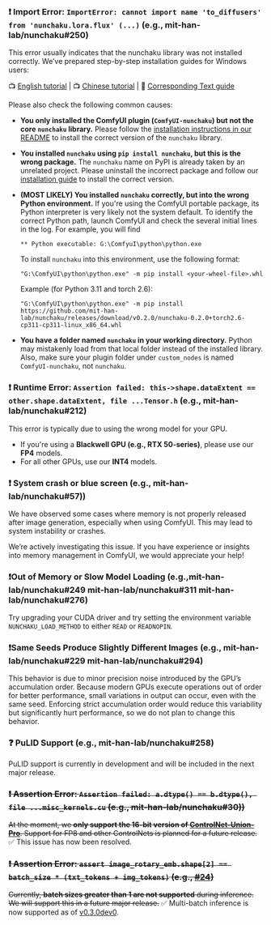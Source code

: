 ### ❗ Import Error: `ImportError: cannot import name 'to_diffusers' from 'nunchaku.lora.flux' (...)` (e.g., mit-han-lab/nunchaku#250)
This error usually indicates that the nunchaku library was not installed correctly. We’ve prepared step-by-step installation guides for Windows users:

📺 [English tutorial](https://youtu.be/YHAVe-oM7U8?si=cM9zaby_aEHiFXk0) | 📺 [Chinese tutorial](https://www.bilibili.com/video/BV1BTocYjEk5/?share_source=copy_web&vd_source=8926212fef622f25cc95380515ac74ee) | 📖 [Corresponding Text guide](https://github.com/mit-han-lab/nunchaku/blob/main/docs/setup_windows.md)

Please also check the following common causes:
* **You only installed the ComfyUI plugin (`ComfyUI-nunchaku`) but not the core `nunchaku` library.** Please follow the [installation instructions in our README](https://github.com/mit-han-lab/nunchaku?tab=readme-ov-file#installation) to install the correct version of the `nunchaku` library.

* **You installed `nunchaku` using `pip install nunchaku`, but this is the wrong package.**
  The `nunchaku` name on PyPI is already taken by an unrelated project. Please uninstall the incorrect package and follow our [installation guide](https://github.com/mit-han-lab/nunchaku?tab=readme-ov-file#installation) to install the correct version.

* **(MOST LIKELY) You installed `nunchaku` correctly, but into the wrong Python environment.**
  If you're using the ComfyUI portable package, its Python interpreter is very likely not the system default. To identify the correct Python path, launch ComfyUI and check the several initial lines in the log. For example, you will find

  ```text
  ** Python executable: G:\ComfyuI\python\python.exe
  ```

  To install `nunchaku` into this environment, use the following format:

  ```shell
  "G:\ComfyUI\python\python.exe" -m pip install <your-wheel-file>.whl
  ```

  Example (for Python 3.11 and torch 2.6):

  ```shell
  "G:\ComfyUI\python\python.exe" -m pip install https://github.com/mit-han-lab/nunchaku/releases/download/v0.2.0/nunchaku-0.2.0+torch2.6-cp311-cp311-linux_x86_64.whl
  ```

* **You have a folder named `nunchaku` in your working directory.**
  Python may mistakenly load from that local folder instead of the installed library. Also, make sure your plugin folder under `custom_nodes` is named `ComfyUI-nunchaku`, not `nunchaku`.

### ❗ Runtime Error: `Assertion failed: this->shape.dataExtent == other.shape.dataExtent, file ...Tensor.h` (e.g., mit-han-lab/nunchaku#212)
This error is typically due to using the wrong model for your GPU.

- If you're using a **Blackwell GPU (e.g., RTX 50-series)**, please use our **FP4** models.
- For all other GPUs, use our **INT4** models.

### ❗ System crash or blue screen (e.g., mit-han-lab/nunchaku#57))
We have observed some cases where memory is not properly released after image generation, especially when using ComfyUI. This may lead to system instability or crashes.

We’re actively investigating this issue. If you have experience or insights into memory management in ComfyUI, we would appreciate your help!

### ❗Out of Memory or Slow Model Loading (e.g.,mit-han-lab/nunchaku#249 mit-han-lab/nunchaku#311 mit-han-lab/nunchaku#276)
Try upgrading your CUDA driver and try setting the environment variable `NUNCHAKU_LOAD_METHOD` to either `READ` or `READNOPIN`.

### ❗Same Seeds Produce Slightly Different Images (e.g., mit-han-lab/nunchaku#229 mit-han-lab/nunchaku#294)
This behavior is due to minor precision noise introduced by the GPU’s accumulation order. Because modern GPUs execute operations out of order for better performance, small variations in output can occur, even with the same seed.
Enforcing strict accumulation order would reduce this variability but significantly hurt performance, so we do not plan to change this behavior.

### ❓ PuLID Support (e.g., mit-han-lab/nunchaku#258)
PuLID support is currently in development and will be included in the next major release.

### ~~❗ Assertion Error: `Assertion failed: a.dtype() == b.dtype(), file ...misc_kernels.cu` (e.g., mit-han-lab/nunchaku#30))~~

~~At the moment, we **only support the 16-bit version of [ControlNet-Union-Pro](https://huggingface.co/Shakker-Labs/FLUX.1-dev-ControlNet-Union-Pro)**. Support for FP8 and other ControlNets is planned for a future release.~~ ✅ This issue has now been resolved.

### ~~❗ Assertion Error: `assert image_rotary_emb.shape[2] == batch_size * (txt_tokens + img_tokens)` (e.g., [#24](https://github.com/mit-han-lab/ComfyUI-nunchaku/issues/24))~~

~~Currently, **batch sizes greater than 1 are not supported** during inference. We will support this in a future major release.~~ ✅ Multi-batch inference is now supported as of [v0.3.0dev0](https://github.com/mit-han-lab/nunchaku/releases/tag/v0.3.0dev0).
